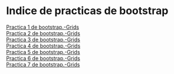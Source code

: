 # Indice de practicas de bootstrap
<a href="https://SebShimizu.github.io/Practica1.html">Practica 1 de bootstrap.-Grids</a><br>
<a href="https://SebShimizu.github.io/Practica02.html">Practica 2 de bootstrap.-Grids</a><br>
<a href="https://SebShimizu.github.io/practica1bootstrap.html">Practica 3 de bootstrap.-Grids</a><br>
<a href="https://SebShimizu.github.io/Practica0004.html">Practica 4 de bootstrap.-Grids</a><br>
<a href="https://SebShimizu.github.io/practica1bootstrap.html">Practica 5 de bootstrap.-Grids</a><br>
<a href="https://SebShimizu.github.io/practica1bootstrap.html">Practica 6 de bootstrap.-Grids</a><br>
<a href="https://SebShimizu.github.io/practica1bootstrap.html">Practica 7 de bootstrap.-Grids</a><br>
